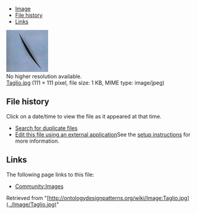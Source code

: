 * [Image](../Image/Taglio.jpg#file)
* [File history](../Image/Taglio.jpg#filehistory)
* [Links](../Image/Taglio.jpg#filelinks)

[![Image:Taglio.jpg](../images/5/52/Taglio.jpg)](../images/5/52/Taglio.jpg)  
No higher resolution available.  
[Taglio.jpg](../images/5/52/Taglio.jpg)‎ (111 × 111 pixel, file size: 1 KB, MIME type: image/jpeg)

## File history

Click on a date/time to view the file as it appeared at that time.



  
* [Search for duplicate files](http://ontologydesignpatterns.org/wiki/Special:FileDuplicateSearch/Taglio.jpg "Special:FileDuplicateSearch/Taglio.jpg")
* [Edit this file using an external application](http://ontologydesignpatterns.org/wiki/index.php?title=Image:Taglio.jpg&action=edit&externaledit=true&mode=file "Image:Taglio.jpg")See the [setup instructions](http://www.mediawiki.org/wiki/Manual:External_editors "http://www.mediawiki.org/wiki/Manual:External_editors") for more information.

## Links



The following page links to this file:


* [Community:Images](../Community/Images "Community:Images")


Retrieved from "[http://ontologydesignpatterns.org/wiki/Image:Taglio.jpg](../Image/Taglio.jpg)"